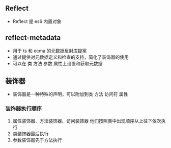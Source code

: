 ## Reflect
- Reflect 是 es6 内置对象

## reflect-metadata
- 用于 ts 和 ecma 的元数据反射库提案
- 通过提供对元数据定义和检查的支持，简化了装饰器的使用
- 可以在 类 方法 参数 属性上设置和获取元数据


## 装饰器
- 装饰器是一种特殊的声明，可以附加到类 方法 访问符 属性

### 装饰器执行顺序
1. 属性装饰器、方法装饰器、访问装饰器 他们按照类中出现顺序从上往下依次执行
2. 类装饰器最后执行
3. 参数装饰器先于方法执行
